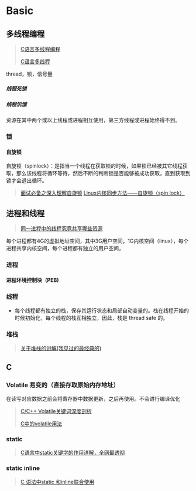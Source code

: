 # Basic

## 多线程编程

> [C语言多线程编程](https://www.cnblogs.com/zzdbullet/p/9526130.html)
>
> [C语言多线程](https://www.cnblogs.com/zzdbullet/p/9525776.html)

thread，锁，信号量

##### 线程死锁

##### 线程饥饿

​		资源在其中两个或以上线程或进程相互使用，第三方线程或进程始终得不到。



### 锁

#### 自旋锁

​		自旋锁（spinlock）：是指当一个线程在获取锁的时候，如果锁已经被其它线程获取，那么该线程将循环等待，然后不断的判断锁是否能够被成功获取，直到获取到锁才会退出循环。

> [面试必备之深入理解自旋锁](https://blog.csdn.net/qq_34337272/article/details/81252853)
> [Linux内核同步方法——自旋锁（spin lock）](https://blog.csdn.net/hhhanpan/article/details/80624244)



## 进程和线程

> [同一进程中的线程究竟共享哪些资源](https://www.cnblogs.com/baoendemao/p/3804677.html)

每个进程都有4G的虚拟地址空间，其中3G用户空间，1G内核空间（linux），每个进程共享内核空间，每个进程都有独立的用户空间，

### 进程

#### 进程环境控制块（PEB)



### 线程

* 每个线程都有独立的栈，保存其运行状态和局部自动变量的。栈在线程开始的时候初始化，每个线程的栈互相独立，因此，栈是 thread safe 的。

### 堆栈

> [关于堆栈的讲解(我见过的最经典的)](https://blog.csdn.net/yingms/article/details/53188974)



## C

### Volatile 易变的（直接存取原始内存地址）

在读写对应数据之前会将寄存器中数据更新，之后再使用。不会进行编译优化

> [C/C++ Volatile关键词深度剖析](https://www.cnblogs.com/god-of-death/p/7852394.html)
>
> [C中的volatile用法](https://www.cnblogs.com/reality-soul/p/6140192.html)



### static

> [C语言中static关键字的作用详解，全网最透彻](https://blog.csdn.net/tr_ainiyangyang/article/details/80965574)



### static inline

> [C 语法中static 和inline联合使用](https://www.cnblogs.com/thrillerz/p/5208579.html)

